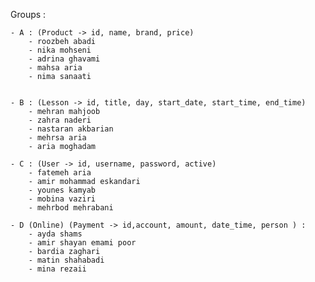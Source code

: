 Groups :

    - A : (Product -> id, name, brand, price)
        - roozbeh abadi
        - nika mohseni
        - adrina ghavami
        - mahsa aria
        - nima sanaati
        

    - B : (Lesson -> id, title, day, start_date, start_time, end_time)
        - mehran mahjoob
        - zahra naderi
        - nastaran akbarian
        - mehrsa aria
        - aria moghadam

    - C : (User -> id, username, password, active)
        - fatemeh aria
        - amir mohammad eskandari
        - younes kamyab
        - mobina vaziri
        - mehrbod mehrabani

    - D (Online) (Payment -> id,account, amount, date_time, person ) :
        - ayda shams
        - amir shayan emami poor
        - bardia zaghari
        - matin shahabadi
        - mina rezaii